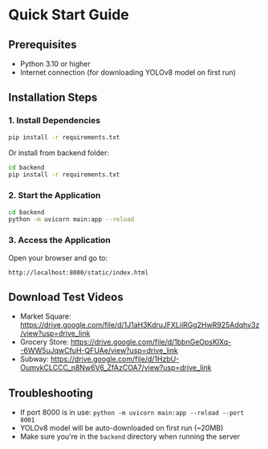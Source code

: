 # Quick Start Guide

## Prerequisites
- Python 3.10 or higher
- Internet connection (for downloading YOLOv8 model on first run)

## Installation Steps

### 1. Install Dependencies
```bash
pip install -r requirements.txt
```

Or install from backend folder:
```bash
cd backend
pip install -r requirements.txt
```

### 2. Start the Application
```bash
cd backend
python -m uvicorn main:app --reload
```

### 3. Access the Application
Open your browser and go to:
```
http://localhost:8000/static/index.html
```

## Download Test Videos
- Market Square: https://drive.google.com/file/d/1J1aH3KdruJFXLiiRGg2HwR925Adqhv3z/view?usp=drive_link
- Grocery Store: https://drive.google.com/file/d/1bbnGeOpsKlXq--6WW5uJqwCfuH-QFUAe/view?usp=drive_link
- Subway: https://drive.google.com/file/d/1HzbU-OumykCLCCC_n8Nw6V6_ZfAzCOA7/view?usp=drive_link

## Troubleshooting
- If port 8000 is in use: `python -m uvicorn main:app --reload --port 8001`
- YOLOv8 model will be auto-downloaded on first run (~20MB)
- Make sure you're in the `backend` directory when running the server
